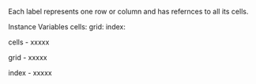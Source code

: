 Each label represents one row or column and has refernces to all its cells.

Instance Variables
	cells:		<Object>
	grid:		<Object>
	index:		<Object>

cells
	- xxxxx

grid
	- xxxxx

index
	- xxxxx
